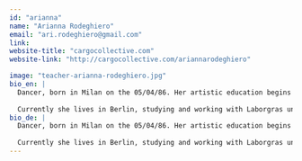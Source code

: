 ```yaml
---
id: "arianna"
name: "Arianna Rodeghiero"
email: "ari.rodeghiero@gmail.com"
link: 
website-title: "cargocollective.com"
website-link: "http://cargocollective.com/ariannarodeghiero"

image: "teacher-arianna-rodeghiero.jpg"
bio_en: |
  Dancer, born in Milan on the 05/04/86. Her artistic education begins with theater and music, then focuses more on contemporary dance. In 2009 she graduates in D.A.M.S University for Art Music and Show in Bologna. She attended the professional course for contemporary dance Modem Atelier run by Compagnia Zappalà, in Catania, Italy. She danced in the company Vi-kap and Compagnia Laudati Danza, in Bologna. 
  
  Currently she lives in Berlin, studying and working with Laborgras under the direction of Renate Graziadei and Arthur Stäldi. She took part as a dancer in the last two productions of Laborgras, “Transition”, presented in DOCK 11, and “Ambulo ergo sum” in Uferstudio, Berlin. At the same time she started her own research, in collaborations with other artists. Among which is the collaboration with the sound artist Samuel Moncharmont. Her works, “Sonata in 3 movements”, “In between” and “Near” were presented in different spaces in Berlin among which Ada Studio, Laborgras, Hau 2 (festival 100 Grades) and in Arnhem, Holland.
bio_de: |
  Dancer, born in Milan on the 05/04/86. Her artistic education begins with theater and music, then focuses more on contemporary dance. In 2009 she graduates in D.A.M.S University for Art Music and Show in Bologna. She attended the professional course for contemporary dance Modem Atelier run by Compagnia Zappalà, in Catania, Italy. She danced in the company Vi-kap and Compagnia Laudati Danza, in Bologna. 
  
  Currently she lives in Berlin, studying and working with Laborgras under the direction of Renate Graziadei and Arthur Stäldi. She took part as a dancer in the last two productions of Laborgras, “Transition”, presented in DOCK 11, and “Ambulo ergo sum” in Uferstudio, Berlin. At the same time she started her own research, in collaborations with other artists. Among which is the collaboration with the sound artist Samuel Moncharmont. Her works, “Sonata in 3 movements”, “In between” and “Near” were presented in different spaces in Berlin among which Ada Studio, Laborgras, Hau 2 (festival 100 Grades) and in Arnhem, Holland.
---
```

  
